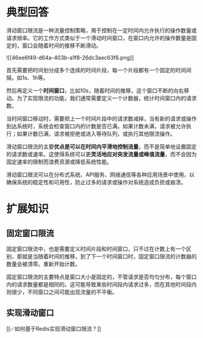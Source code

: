 # 典型回答


滑动窗口限流是一种流量控制策略，用于控制在一定时间内允许执行的操作数量或请求频率。它的工作方式类似于一个滑动时间窗口，在窗口内允许的操作数量是固定的，窗口会随着时间的推移不断滑动。



![[46ee6f49-d64a-403b-a1f8-26dc3aec63f6.png]]



首先需要把时间划分成多个连续的时间片段，每一个片段都有一个固定的时间间隔，如1s、1h等。



然后再定义一个**时间窗口**，比如10s，随着时间的推移，这个窗口不断的向右移动。为了实现限流的功能，我们通常需要定义一个计数器，统计时间窗口内的请求数。



当时间窗口移动时，需要把上一个时间片段中的请求数减掉，当有新的请求或操作到达系统时，系统会检查窗口内的计数是否已满。如果计数未满，请求被允许执行；如果计数已满，请求被拒绝或进入等待队列，或执行其他限流操作。



滑动窗口限流的主要**优点是可以在时间内平滑地控制流量**，而不是简单地设置固定的请求数或速率。这使得系统可以更**灵活地应对突发流量或峰值流量**，而不会因为固定速率的限制而浪费资源或降低系统性能。



滑动窗口限流可以在分布式系统、API服务、网络通信等各种应用场景中使用，以确保系统的稳定性和可用性，防止过多的请求或操作对系统造成负担或崩溃。



# 扩展知识


## 固定窗口限流


固定窗口限流中，也是需要定义时间片段和时间窗口，只不过在计数上有一个区别，那就是当随着时间的推移，到了下一个时间窗口时，固定窗口限流的计数器的数量会被清零。重新开始计数。



固定窗口限流的主要特点是窗口大小是固定的，不管请求是否均匀分布，每个窗口内的请求数量都是相同的。这可能导致某些时间段内请求过多，而在其他时间段内则很少，不同窗口之间可能出现流量的不平衡。



## 实现滑动窗口


[[✅如何基于Redis实现滑动窗口限流？]]









